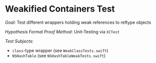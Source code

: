 #  Weakified Containers Test

*Goal:* Test different wrappers holding weak references to reftype objects

*Hypothesis Formal Proof Method*: Unit-Testing via `XCTest`

*Test Subjects:*
- `class`-type wrapper (see `WeakClassTests.swift`)
- `NSHashTable` (see `NSHashTableWeakTests.swift`)
